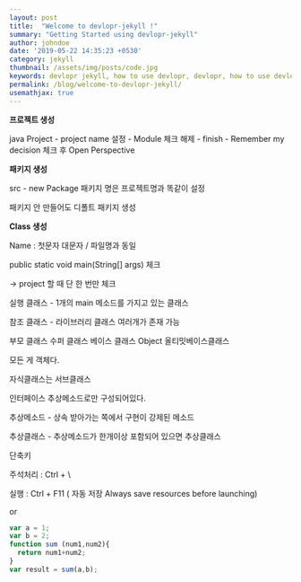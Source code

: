 ```yaml
---
layout: post
title:  "Welcome to devlopr-jekyll !"
summary: "Getting Started using devlopr-jekyll"
author: johndoe
date: '2019-05-22 14:35:23 +0530'
category: jekyll
thumbnail: /assets/img/posts/code.jpg
keywords: devlopr jekyll, how to use devlopr, devlopr, how to use devlopr-jekyll, devlopr-jekyll tutorial,best jekyll themes
permalink: /blog/welcome-to-devlopr-jekyll/
usemathjax: true
---
```



**프로젝트 생성**

java Project - project name 설정 - Module 체크 해제 - finish - Remember my decision 체크 후 Open Perspective

**패키지 생성**

src - new Package 패키지 명은 프로젝트명과 똑같이 설정

패키지 안 만들어도 디폴트 패키지 생성

**Class 생성**

Name : 첫문자 대문자 / 파일명과 동일

public static void main(String[] args) 체크

→ project 할 때 단 한 번만 체크

실행 클래스 - 1개의 main 메소드를 가지고 있는 클래스

참조 클래스 - 라이브러리 클래스 여러개가 존재 가능

부모 클래스 수퍼 클래스 베이스 클래스 Object 올티밋베이스클래스

모든 게 객체다.

자식클래스는 서브클래스

인터페이스 추상메소드로만 구성되어있다.

추상메소드 - 상속 받아가는 쪽에서 구현이 강제된 메소드

추상클래스 - 추상메소드가 한개이상 포함되어 있으면 추상클래스

단축키

주석처리 : Ctrl + \

실행 : Ctrl + F11 ( 자동 저장 Always save resources before launching)

or

```javascript
var a = 1;
var b = 2;
function sum (num1,num2){
  return num1+num2;
}
var result = sum(a,b);
```

